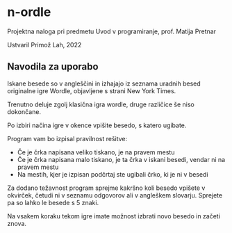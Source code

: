 # n-ordle

Projektna naloga pri predmetu Uvod v programiranje, prof. Matija Pretnar

Ustvaril Primož Lah, 2022

## Navodila za uporabo

Iskane besede so v angleščini in izhajajo iz seznama uradnih besed originalne igre Wordle, 
objavljene s strani New York Times.

Trenutno deluje zgolj klasična igra wordle, druge različice še niso dokončane.

Po izbiri načina igre v okence vpišite besedo, s katero ugibate.

Program vam bo izpisal pravilnost rešitve:
- Če je črka napisana veliko tiskano, je na pravem mestu
- Če je črka napisana malo tiskano, je ta črka v iskani besedi, vendar ni na pravem mestu
- Na mestih, kjer je izpisan podčrtaj ste ugibali črko, ki je ni v besedi

Za dodano težavnost program sprejme kakršno koli besedo vpišete v okvirček, 
četudi ni v seznamu odgovorov ali v angleškem slovarju. Sprejete pa so lahko le besede s 5 znaki.

Na vsakem koraku tekom igre imate možnost izbrati novo besedo in začeti znova.
